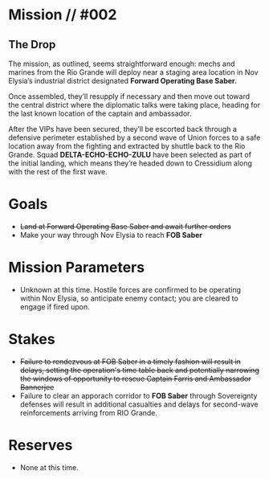 # Mission // #002
## The Drop

The mission, as outlined, seems straightforward
enough: mechs and marines from the Rio Grande will
deploy near a staging area location in Nov Elysia’s
industrial district designated **Forward Operating
Base Saber.** 

Once assembled, they’ll resupply if
necessary and then move out toward the central
district where the diplomatic talks were taking place,
heading for the last known location of the captain
and ambassador. 

After the VIPs have been secured,
they’ll be escorted back through a defensive
perimeter established by a second wave of Union
forces to a safe location away from the fighting and
extracted by shuttle back to the Rio Grande.
Squad **DELTA-ECHO-ECHO-ZULU** have been selected as part of the initial
landing, which means they’re headed down to
Cressidium along with the rest of the first wave.

# Goals
- ~~Land at Forward Operating Base Saber and await further orders~~
- Make your way through Nov Elysia to reach **FOB Saber**

# Mission Parameters
- Unknown at this time. Hostile forces are confirmed to be operating within Nov Elysia, so anticipate enemy contact; you are cleared to engage if fired upon.

# Stakes
- ~~Failure to rendezvous at FOB Saber in a timely fashion will result in delays, setting the operation's time table back and potentially narrowing the windows of opportunity to rescue Captain Farris and Ambassador Bannerjee~~
- Failure to clear an apporach corridor to **FOB Saber** through Sovereignty defenses will result in additional casualties and delays for second-wave reinforcements arriving from RIO Grande.

# Reserves
- None at this time.